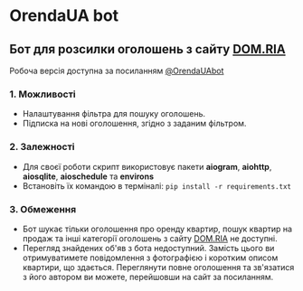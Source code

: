 # OrendaUA bot


## Бот для розсилки оголошень з сайту [DOM.RIA](https://dom.ria.com/uk/)
Робоча версія доступна за посиланням [@OrendaUAbot](https://t.me/OrendaUAbot)

### 1. Можливості

* Налаштування фільтра для пошуку оголошень.
* Підписка на нові оголошення, згідно з заданим фільтром.

### 2. Залежності

* Для своєї роботи скрипт використовує пакети **aiogram**, **aiohttp**, **aiosqlite**, **aioschedule** та **environs**
* Встановіть їх командою в терміналі: `pip install -r requirements.txt`

### 3. Обмеження
* Бот шукає тільки оголошення про оренду квартир, пошук квартир на продаж та інші категорії оголошень з сайту [DOM.RIA](https://dom.ria.com/uk/) не доступні.
* Перегляд знайдених об'яв з бота недоступний. Замість цього ви отримуватимете повідомлення з фотографією і коротким описом квартири, що здається.
Переглянути повне оголошення та зв'язатися з його автором ви можете, перейшовши на сайт за посиланням.